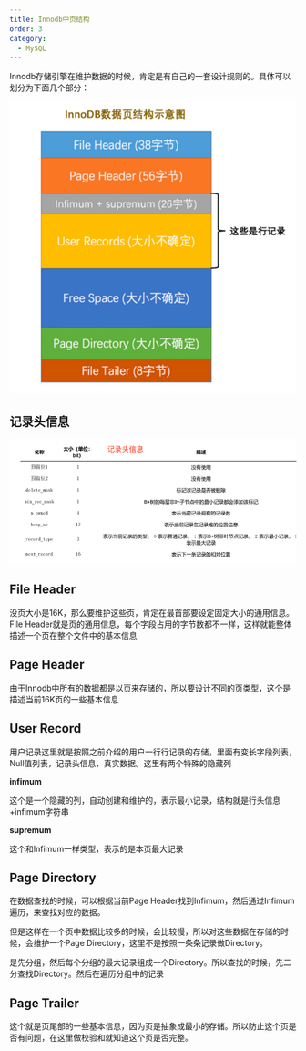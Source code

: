 ```yaml
---
title: Innodb中页结构
order: 3
category:
  - MySQL
---
```


Innodb存储引擎在维护数据的时候，肯定是有自己的一套设计规则的。具体可以划分为下面几个部分：

![innodb-page](./assets/innodb-page.png)

## 记录头信息

![innodb-record-header](./assets/record-header.png)


## File Header

没页大小是16K，那么要维护这些页，肯定在最首部要设定固定大小的通用信息。File Header就是页的通用信息，每个字段占用的字节数都不一样，这样就能整体描述一个页在整个文件中的基本信息


## Page Header

由于Innodb中所有的数据都是以页来存储的，所以要设计不同的页类型，这个是描述当前16K页的一些基本信息

## User Record

用户记录这里就是按照之前介绍的用户一行行记录的存储，里面有变长字段列表，Null值列表，记录头信息，真实数据。这里有两个特殊的隐藏列

**infimum**

这个是一个隐藏的列，自动创建和维护的，表示最小记录，结构就是行头信息+infimum字符串

**supremum**

这个和Infimum一样类型，表示的是本页最大记录


## Page Directory

在数据查找的时候，可以根据当前Page Header找到Infimum，然后通过Infimum遍历，来查找对应的数据。

但是这样在一个页中数据比较多的时候，会比较慢，所以对这些数据在存储的时候，会维护一个Page Directory，这里不是按照一条条记录做Directory。

是先分组，然后每个分组的最大记录组成一个Directory。所以查找的时候，先二分查找Directory。然后在遍历分组中的记录


## Page Trailer

这个就是页尾部的一些基本信息，因为页是抽象成最小的存储。所以防止这个页是否有问题，在这里做校验和就知道这个页是否完整。




